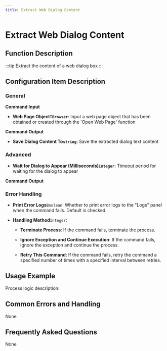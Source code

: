 ```yaml
---
title: Extract Web Dialog Content
---
```


# Extract Web Dialog Content

## Function Description

:::tip 
Extract the content of a web dialog box
:::

## Configuration Item Description

### General

**Command Input**

- **Web Page Object`TBrowser`**: Input a web page object that has been obtained or created through the 'Open Web Page' function


**Command Output**

- **Save Dialog Content To`string`**: Save the extracted dialog text content

### Advanced

- **Wait for Dialog to Appear (Milliseconds)`Integer`**: Timeout period for waiting for the dialog to appear


**Command Output**

### Error Handling

- **Print Error Logs**`Boolean`: Whether to print error logs to the "Logs" panel when the command fails. Default is checked. 

- **Handling Method**`Integer`:

    - **Terminate Process**: If the command fails, terminate the process.

    - **Ignore Exception and Continue Execution**: If the command fails, ignore the exception and continue the process.

    - **Retry This Command**: If the command fails, retry the command a specified number of times with a specified interval between retries.

## Usage Example

Process logic description:

## Common Errors and Handling

None

## Frequently Asked Questions

None

